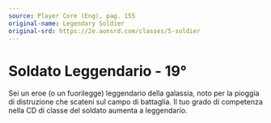 ```yaml
---
source: Player Core (Eng), pag. 155
original-name: Legendary Soldier
original-srd: https://2e.aonsrd.com/classes/5-soldier
---
```


# Soldato Leggendario - 19°

Sei un eroe (o un fuorilegge) leggendario della galassia, noto per la pioggia di
distruzione che scateni sul campo di battaglia. Il tuo grado di competenza nella
CD di classe del soldato aumenta a leggendario.
